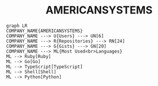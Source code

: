 <h1 align="center">AMERICANSYSTEMS</h1>

```mermaid
graph LR
COMPANY_NAME{AMERICANSYSTEMS}
COMPANY_NAME ---> U{Users} ---> UN[6]
COMPANY_NAME ---> R{Repositories} ---> RN[24]
COMPANY_NAME ---> G{Gists} ---> GN[20]
COMPANY_NAME ---> ML{Most Used<br>Languages}
ML --> Ruby[Ruby]
ML --> Go[Go]
ML --> TypeScript[TypeScript]
ML --> Shell[Shell]
ML --> Python[Python]
```
